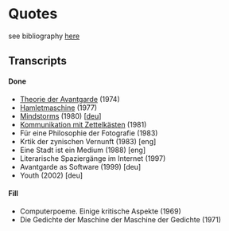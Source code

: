 # Quotes

see bibliography [here](https://drahtwort.github.io/ref/quotes.html)

## Transcripts

#### Done


- [Theorie der Avantgarde]() (1974)
- [Hamletmaschine]() (1977)
- [Mindstorms]() (1980) [[deu]()]
- [Kommunikation mit Zettelkästen]() (1981)
- Für eine Philosophie der Fotografie (1983)
- Krtik der zynischen Vernunft (1983) [eng]
- Eine Stadt ist ein Medium (1988) [eng]
- Literarische Spaziergänge im Internet (1997)
- Avantgarde as Software (1999) [deu]
- Youth (2002) [deu]


#### Fill

- Computerpoeme. Einige kritische Aspekte (1969)
- Die Gedichte der Maschine der Maschine der Gedichte (1971)
